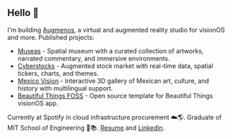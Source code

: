 ## Hello 👋

I'm building [Augmenos](https://www.augmenos.com), a virtual and augmented reality studio for visionOS and more. Published projects:
- [Museas](https://www.augmenos.com/museas) - Spatial museum with a curated collection of artworks, narrated commentary, and immersive  environments.
- [Cyberstocks](https://www.augmenos.com/cyberstocks) - Augmented stock market with real-time data, spatial tickers, charts, and themes. 
- [Mexico Vision](https://www.augmenos.com/mexicovision) - Interactive 3D gallery of Mexican art, culture, and history with multilingual  support.
- [Beautiful Things FOSS](https://github.com/augmenos/BeautifulThingsFOSS) - Open source template for Beautiful Things visionOS app.

Currently at Spotify in cloud infrastructure procurement ☁️🌎.
Graduate of MIT School of Engineering 🤖📚. [Resume](https://www.mggscm.com/resume) and [LinkedIn](https://www.linkedin.com/in/mggscm/).

